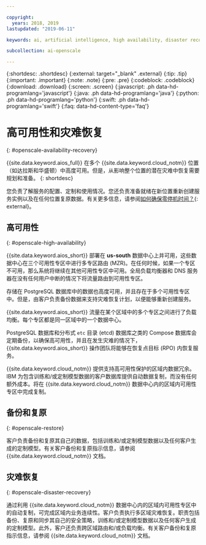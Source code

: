 ```yaml
---

copyright:
  years: 2018, 2019
lastupdated: "2019-06-11"

keywords: ai, artificial intelligence, high availability, disaster recovery, recovery, load-balancing, postgres

subcollection: ai-openscale

---
```


{:shortdesc: .shortdesc}
{:external: target="_blank" .external}
{:tip: .tip}
{:important: .important}
{:note: .note}
{:pre: .pre}
{:codeblock: .codeblock}
{:download: .download}
{:screen: .screen}
{:javascript: .ph data-hd-programlang='javascript'}
{:java: .ph data-hd-programlang='java'}
{:python: .ph data-hd-programlang='python'}
{:swift: .ph data-hd-programlang='swift'}
{:faq: data-hd-content-type='faq'}

# 高可用性和灾难恢复
{: #openscale-availability-recovery}

{{site.data.keyword.aios_full}} 在多个 {{site.data.keyword.cloud_notm}} 位置（如达拉斯和华盛顿）中高度可用。但是，从影响整个位置的潜在灾难中恢复需要规划和准备。
{: shortdesc}

您负责了解服务的配置、定制和使用情况。您还负责准备就绪在新位置重新创建服务实例以及在任何位置复原数据。有关更多信息，请参阅[如何确保零停机时间？](/docs/overview?topic=overview-zero-downtime#zero-downtime){: external}。

## 高可用性 
{: #openscale-high-availability}

{{site.data.keyword.aios_short}} 部署在 **us-south** 数据中心上并可用，这些数据中心在三个可用性专区中进行多专区路由 (MZR)。在任何时候，如果一个专区不可用，那么系统将继续在其他可用性专区中可用。全局负载均衡器和 DNS 服务器在没有任何用户中断的情况下将流量路由到可用性专区。

存储在 PostgreSQL 数据库中的数据也高度可用，并且存在于多个可用性专区中。但是，由客户负责备份数据来支持灾难恢复计划，以便能够重新创建服务。

{{site.data.keyword.aios_short}} 流量在某个区域中的多个专区之间进行了负载均衡。每个专区都是同一区域中的一个数据中心。 

PostgreSQL 数据库和分布式 <code>etc</code> 目录 (etcd) 数据库之类的 Compose 数据库会定期备份，以确保高可用性，并且在发生灾难的情况下，{{site.data.keyword.aios_short}} 操作团队将能够在恢复点目标 (RPO) 内恢复服务。
 
{{site.data.keyword.cloud_notm}} 提供支持高可用性保护的区域内数据冗余。IBM 为包含训练和/或定制模型数据的客户数据库提供自动数据复制，而没有任何额外成本。将在 {{site.data.keyword.cloud_notm}} 数据中心内的区域内可用性专区中完成复制。
 
## 备份和复原
{: #openscale-restore}

客户负责备份和复原其自己的数据，包括训练和/或定制模型数据以及任何客户生成的定制模型。有关客户备份和复原指示信息，请参阅 {{site.data.keyword.cloud_notm}} 文档。
 
## 灾难恢复
{: #openscale-disaster-recovery}

通过利用 {{site.data.keyword.cloud_notm}} 数据中心内的区域内可用性专区中的自动复制，可完成区域内业务连续性。客户负责执行多区域灾难恢复。职责包括备份、复原和同步其自己的安全策略，训练和/或定制模型数据以及任何客户生成的定制模型。此外，客户还负责跨区域路由和/或负载均衡。有关客户备份和复原指示信息，请参阅 {{site.data.keyword.cloud_notm}} 文档。
